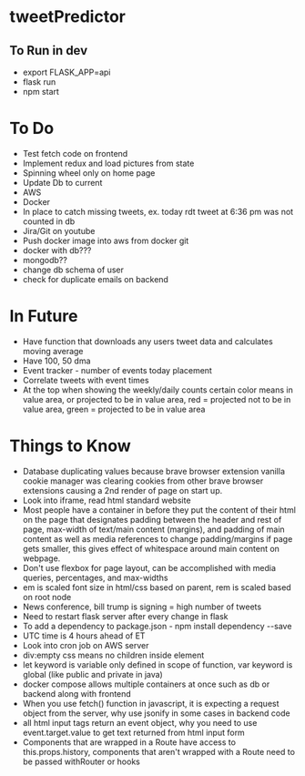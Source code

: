# tweetPredictor
## To Run in dev
* export FLASK_APP=api
* flask run
* npm start

# To Do
* Test fetch code on frontend 
* Implement redux and load pictures from state
* Spinning wheel only on home page
* Update Db to current
* AWS
* Docker
* In place to catch missing tweets, ex. today rdt tweet at 6:36 pm was not counted in db
* Jira/Git on youtube
* Push docker image into aws from docker git
* docker with db???
* mongodb??
* change db schema of user
* check for duplicate emails on backend

# In Future
* Have function that downloads any users tweet data and calculates moving average
* Have 100, 50 dma
* Event tracker - number of events today placement
* Correlate tweets with event times
* At the top when showing the weekly/daily counts certain color means in value area, or projected to be in value area, red =  projected not to be in value area, green = projected to be in value area


# Things to Know
* Database duplicating values because brave browser extension vanilla cookie manager was clearing cookies from other brave browser extensions causing a 2nd render of page on start up.
* Look into iframe, read html standard website
* Most people have a container in before they put the content of their html on the page that designates padding between the header and rest of page, max-width of text/main content (margins), and padding of main content as well as media references to change padding/margins if page gets smaller, this gives effect of whitespace around main content on webpage.
* Don't use flexbox for page layout, can be accomplished with media queries, percentages, and max-widths
* em is scaled font size in html/css based on parent, rem is scaled based on root node
* News conference, bill trump is signing = high number of tweets
* Need to restart flask server after every change in flask
* To add a dependency to package.json - npm install dependency --save
* UTC time is 4 hours ahead of ET
* Look into cron job on AWS server
* div:empty css means no children inside element
* let keyword is variable only defined in scope of function, var keyword is global (like public and private in java)
* docker compose allows multiple containers at once such as db or backend along with frontend
* When you use fetch() function in javascript, it is expecting a request object from the server, why use jsonify in some cases in backend code
* all html input tags return an event object, why you need to use event.target.value to get text returned from html input form
* Components that are wrapped in a Route have access to this.props.history, components that aren't wrapped with a Route need to be passed withRouter or hooks